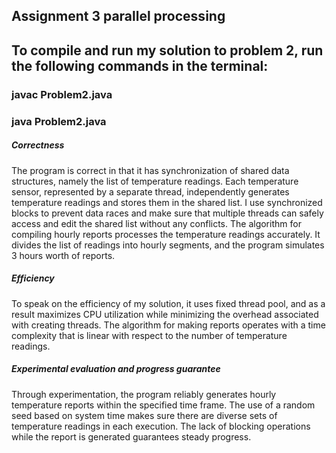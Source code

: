 ## Assignment 3 parallel processing

## To compile and run my solution to problem 2, run the following commands in the terminal:

### javac Problem2.java

### java Problem2.java

##### Correctness
The program is correct in that it has synchronization of shared data structures, namely the list of temperature readings. Each temperature sensor, represented by a separate thread, independently generates temperature readings and stores them in the shared list. I use synchronized blocks to prevent data races and make sure that multiple threads can safely access and edit the shared list without any conflicts. The algorithm for compiling hourly reports processes the temperature readings accurately. It divides the list of readings into hourly segments, and the program simulates 3 hours worth of reports.

##### Efficiency
To speak on the efficiency of my solution, it uses fixed thread pool, and as a result maximizes CPU utilization while minimizing the overhead associated with creating threads. The algorithm for making reports operates with a time complexity that is linear with respect to the number of temperature readings.

##### Experimental evaluation and progress guarantee
Through experimentation, the program reliably generates hourly temperature reports within the specified time frame. The use of a random seed based on system time makes sure there are diverse sets of temperature readings in each execution. The lack of blocking operations while the report is generated guarantees steady progress.
